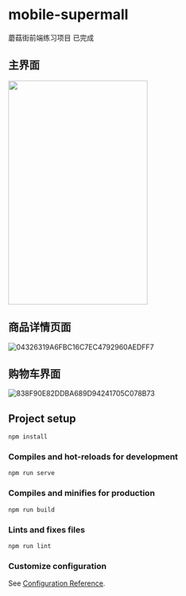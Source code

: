 # mobile-supermall

蘑菇街前端练习项目 已完成

## 主界面
<img src="https://user-images.githubusercontent.com/101635531/173329615-c9f4cd79-4a3a-4535-b26a-4faee15099b0.png" width="280px" height="450px">


## 商品详情页面

![04326319A6FBC16C7EC4792960AEDFF7](https://user-images.githubusercontent.com/101635531/173329699-2f514a92-5104-4e0b-985b-c25467048bcc.png)

## 购物车界面

![838F90E82DDBA689D94241705C078B73](https://user-images.githubusercontent.com/101635531/173329741-1db58077-2303-4336-8646-d2de2c1f189e.png)


## Project setup
```
npm install
```

### Compiles and hot-reloads for development
```
npm run serve
```

### Compiles and minifies for production
```
npm run build
```

### Lints and fixes files
```
npm run lint
```

### Customize configuration
See [Configuration Reference](https://cli.vuejs.org/config/).
